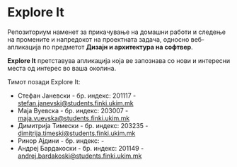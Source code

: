 # Explore It

Репозиториум наменет за прикачување на домашни работи и следење на промените и напредокот на проектната задача, односно веб-апликација по предметот **Дизајн и архитектура на софтвер**.

**Explore It** претставува апликација која ве запознава со нови и интересни места од интерес во ваша околина.

Тимот позади Explore It:
- Стефан Јаневски - бр. индекс: 201117 - stefan.janevski@students.finki.ukim.mk
- Маја Вуевска - бр. индекс: 203007 - maja.vuevska@students.finki.ukim.mk 
- Димитрија Тимески - бр. индекс: 203235 - dimitrija.timeski@students.finki.ukim.mk 
- Ринор Ајдини - бр. индекс: - 
- Андреј Бардакоски - бр. индекс: 201149 - andrej.bardakoski@students.finki.ukim.mk 